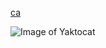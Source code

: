 [ca](https://kilitary.ru/sdf)

![Image of Yaktocat](https://github.com/kilitary/kilitary/workflows/deploy%20kilitary.ru/badge.svg)
